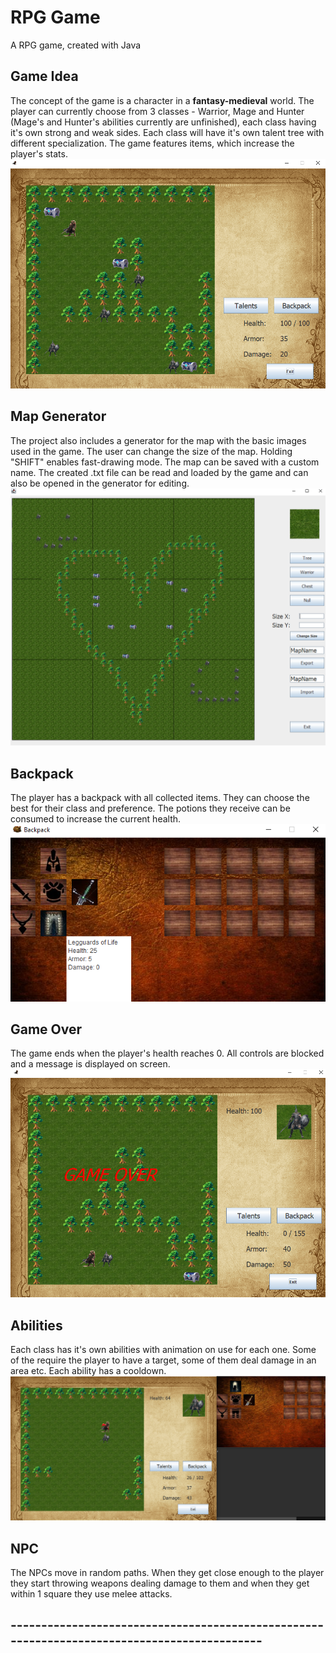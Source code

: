 # RPG Game
A RPG game, created with Java

## Game Idea
The concept of the game is a character in a **fantasy-medieval** world. The player can currently choose from 3 classes - Warrior, Mage and Hunter (Mage's and Hunter's abilities currently are unfinished), each class having it's own strong and weak sides. Each class will have it's own talent tree with different specialization. The game features items, which increase the player's stats.
![screenshot](ss1.png)
## Map Generator
The project also includes a generator for the map with the basic images used in the game. The user can change the size of the map. Holding "SHIFT" enables fast-drawing mode. The map can be saved with a custom name. The created .txt file can be read and loaded by the game and can also be opened in the generator for editing.
![screenshot](mg.png)
## Backpack
The player has a backpack with all collected items. They can choose the best for their class and preference. The potions they receive can be consumed to increase the current health.
![screenshot](ss2.png)
## Game Over
The game ends when the player's health reaches 0. All controls are blocked and a message is displayed on screen.
![screenshot](ss3.png)
## Abilities
Each class has it's own abilities with animation on use for each one. Some of the require the player to have a target, some of them deal damage in an area etc. Each ability has a cooldown.
![screenshot](ss4.png)
## NPC
The NPCs move in random paths. When they get close enough to the player they start throwing weapons dealing damage to them and when they get within 1 square they use melee attacks.
## --------------------------------------------------------------------------------------------
